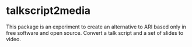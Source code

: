 # talkscript2media
This package is an experiment to create an alternative to ARI based only in free software and open source. Convert a talk script and a set of slides to video.
